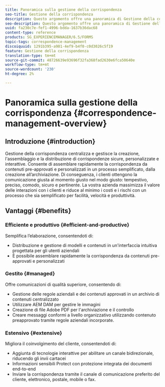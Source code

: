 ```yaml
---
title: Panoramica sulla gestione della corrispondenza
seo-title: Gestione della corrispondenza
description: Questo argomento offre una panoramica di Gestione della corrispondenza.
seo-description: Questo argomento offre una panoramica di Gestione della corrispondenza.
uuid: fa230c7e-fef1-4996-bdda-1637b36dac68
content-type: reference
products: SG_EXPERIENCEMANAGER/6.5/FORMS
topic-tags: correspondence-management
discoiquuid: 1291b395-a981-4ef9-b4f0-c0d3026c5f19
feature: Gestione della corrispondenza
translation-type: tm+mt
source-git-commit: 48726639e93696f32fa368fad2630e6fca50640e
workflow-type: tm+mt
source-wordcount: '230'
ht-degree: 2%

---
```



# Panoramica sulla gestione della corrispondenza {#correspondence-management-overview}

## Introduzione {#introduction}

Gestione della corrispondenza centralizza e gestisce la creazione, l&#39;assemblaggio e la distribuzione di corrispondenze sicure, personalizzate e interattive. Consente di assemblare rapidamente la corrispondenza da contenuti pre-approvati e personalizzati in un processo semplificato, dalla creazione all’archiviazione. Di conseguenza, i clienti ottengono la comunicazione giusta al momento giusto nel modo giusto: tempestivo, preciso, comodo, sicuro e pertinente. La vostra azienda massimizza il valore delle interazioni con i clienti e riduce al minimo i costi e i rischi con un processo che sia semplificato per facilità, velocità e produttività.

## Vantaggi {#benefits}

### Efficiente e produttivo {#efficient-and-productive}

Semplifica l’elaborazione, consentendoti di:

* Distribuzione e gestione di modelli e contenuti in un&#39;interfaccia intuitiva progettata per gli utenti aziendali
* È possibile assemblare rapidamente la corrispondenza da contenuti pre-approvati e personalizzati

### Gestito {#managed}

Offre comunicazioni di qualità superiore, consentendo di:

* Gestione delle regole aziendali e dei contenuti approvati in un archivio di contenuti centralizzato
* Utilizzare AEM DAM per gestire le immagini
* Creazione di file Adobe PDF per l&#39;archiviazione e il controllo
* Creare messaggi conformi a livello organizzativo utilizzando contenuto preapprovato tramite regole aziendali incorporate.

### Estensivo {#extensive}

Migliora il coinvolgimento del cliente, consentendoti di:

* Aggiunta di tecnologie interattive per abilitare un canale bidirezionale, riducendo gli invii cartacei
* Informazioni sensibili Protect con protezione integrata dei documenti end-to-end
* Inviare la corrispondenza tramite il canale di comunicazione preferito del cliente, elettronico, postale, mobile o fax.

